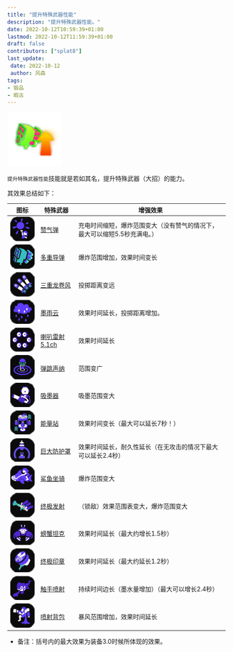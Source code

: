```yaml
---
title: "提升特殊武器性能"
description: "提升特殊武器性能。"
date: 2022-10-12T10:59:39+01:00
lastmod: 2022-10-12T11:59:39+01:00
draft: false
contributors: ["splat8"]
last_update:  
 date: 2022-10-12
 author: 风森
tags:
- 锻品
- 暇古
---
```

![提升特殊武器性能](./images/S3_Ability_Special_Power_Up.png)

`提升特殊武器性能`技能就是若如其名，提升特殊武器（大招）的能力。

其效果总结如下：


| 图标                                                | 特殊武器                          | 增强效果                                                                                                                                                           |
| --------------------------------------------------- | -------------------------------------- | -------------------------------------------------------------------------------------------------------------------------------------------------------------- |
| ![赞气弹](../weapon/special_weapon/images/Booyah_Bomb.png)                 | [赞气弹](../weapon/special_weapon/booyah_Bomb)                | 充电时间缩短，爆炸范围变大（没有赞气的情况下，最大可以缩短5.5秒充满电。） |
| ![多重导弹](../weapon/special_weapon/images/Tenta_Missiles.png )           | [多重导弹](../weapon/special_weapon/Tenta_Missiles)           |爆炸范围增加，效果时间变长 |
| ![三重龙卷风](../weapon/special_weapon/images/Triple_Inkstrike.png ) | [三重龙卷风](../weapon/special_weapon/Triple_Inkstrike) | 投掷距离变远 |
| ![墨雨云](../weapon/special_weapon/images/Ink_Storm.png )                  | [墨雨云](../weapon/special_weapon/Ink_Storm)                  | 效果时间延长，投掷距离增加。 |
| ![喇叭雷射5.1ch](../weapon/special_weapon/images/Killer_Wail_5_1.png )     | [喇叭雷射5.1ch](../weapon/special_weapon/Killer_Wail_5_1)     | 效果时间延长 |
| ![弹跳声纳](../weapon/special_weapon/images/Wave_Breaker.png )             | [弹跳声纳](../weapon/special_weapon/Wave_Breaker)             | 范围变广|
| ![吸墨器](../weapon/special_weapon/images/Ink_Vac.png )                    | [吸墨器](../weapon/special_weapon/Ink_Vac)                    | 吸墨范围变大|
| ![能量站](../weapon/special_weapon/images/Tacticooler.png )                | [能量站](../weapon/special_weapon/Tacticooler)                | 效果时间变长（最大可以延长7秒！） |
| ![巨大防护罩](../weapon/special_weapon/images/Big_Bubbler.png )            | [巨大防护罩](../weapon/special_weapon/Big_Bubbler)            | 效果时间延长，耐久性延长（在无攻击的情况下最大可以延长2.4秒） |
| ![鲨鱼坐骑](../weapon/special_weapon/images/Reefslider.png )               | [鲨鱼坐骑](../weapon/special_weapon/Reefslider)               | 爆炸范围变大 |
| ![终极发射](../weapon/special_weapon/images/Trizooka.png )                 | [终极发射](../weapon/special_weapon/Trizooka)                 | （锁敌）效果范围表变大，爆炸范围变大|
| ![螃蟹坦克](../weapon/special_weapon/images/Crab_Tank.png )                | [螃蟹坦克](../weapon/special_weapon/Crab_Tank)                | 效果时间延长（最大约增长1.5秒） |
| ![终极印章](../weapon/special_weapon/images/Ultra_Stamp.png )              | [终极印章](../weapon/special_weapon/Ultra_Stamp)              |效果时间延长（最大约延长1.2秒）|
| ![触手喷射](../weapon/special_weapon/images/Zipcaster.png )                | [触手喷射](../weapon/special_weapon/Zipcaster)                | 持续时间边长（墨水量增加）（最大可以增长2.4秒） |
| ![喷射背包](../weapon/special_weapon/images/Inkjet.png )                   | [喷射背包](../weapon/special_weapon/Inkjet)                   | 暴风范围增加，效果时间延长 |


- 备注：括号内的最大效果为装备3.0时候所体现的效果。
